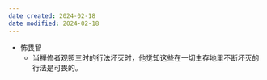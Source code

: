 ```yaml
---
date created: 2024-02-18
date modified: 2024-02-18
---
```

- 怖畏智
    - 当禅修者观照三时的行法坏灭时，他觉知这些在一切生存地里不断坏灭的行法是可畏的。
